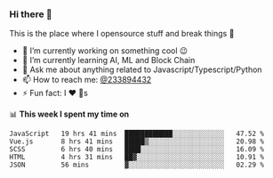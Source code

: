 ### Hi there 👋

<!--
**a233894432/a233894432** is a ✨ _special_ ✨ repository because its `README.md` (this file) appears on your GitHub profile.

Here are some ideas to get you started:

- 🔭 I’m currently working on ...
- 🌱 I’m currently learning ...
- 👯 I’m looking to collaborate on ...
- 🤔 I’m looking for help with ...
- 💬 Ask me about ...
- 📫 How to reach me: ...
- 😄 Pronouns: ...
- ⚡ Fun fact: ...
-->
 
 
This is the place where I opensource stuff and break things :rofl:

- 🔭 I’m currently working on something cool :wink:
- 🌱 I’m currently learning AI, ML and Block Chain
- 💬 Ask me about anything related to Javascript/Typescript/Python
- 📫 How to reach me: [@233894432](https://twitter.com/233894432)
- ⚡ Fun fact: I :heart: :dog:s

📊 **This week I spent my time on**
<!--START_SECTION:waka-->
```text
JavaScript   19 hrs 41 mins  ████████████░░░░░░░░░░░░░   47.52 % 
Vue.js       8 hrs 41 mins   █████▒░░░░░░░░░░░░░░░░░░░   20.98 % 
SCSS         6 hrs 40 mins   ████░░░░░░░░░░░░░░░░░░░░░   16.09 % 
HTML         4 hrs 31 mins   ██▓░░░░░░░░░░░░░░░░░░░░░░   10.91 % 
JSON         56 mins         ▓░░░░░░░░░░░░░░░░░░░░░░░░   02.29 % 
```
<!--END_SECTION:waka-->
